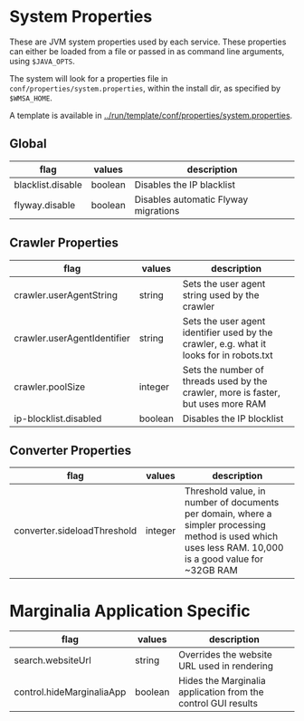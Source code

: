 # System Properties

These are JVM system properties used by each service.  These properties can either
be loaded from a file or passed in as command line arguments, using `$JAVA_OPTS`.

The system will look for a properties file in `conf/properties/system.properties`,
within the install dir, as specified by `$WMSA_HOME`.

A template is available in [../run/template/conf/properties/system.properties](../run/template/conf/properties/system.properties).
## Global

| flag        | values     | description                          |
|-------------|------------|--------------------------------------|
| blacklist.disable | boolean | Disables the IP blacklist            |
| flyway.disable | boolean | Disables automatic Flyway migrations |

## Crawler Properties

| flag                        | values     | description                                                                              |
|-----------------------------|------------|------------------------------------------------------------------------------------------|
| crawler.userAgentString     | string | Sets the user agent string used by the crawler                                           |
| crawler.userAgentIdentifier | string | Sets the user agent identifier used by the crawler, e.g. what it looks for in robots.txt |
| crawler.poolSize            | integer | Sets the number of threads used by the crawler, more is faster, but uses more RAM |
| ip-blocklist.disabled       | boolean | Disables the IP blocklist |

## Converter Properties

| flag                        | values     | description                                                                                                                                              |
|-----------------------------|------------|----------------------------------------------------------------------------------------------------------------------------------------------------------|
| converter.sideloadThreshold | integer | Threshold value, in number of documents per domain, where a simpler processing method is used which uses less RAM.  10,000 is a good value for ~32GB RAM |

# Marginalia Application Specific

| flag                      | values     | description                                                   |
|---------------------------|------------|---------------------------------------------------------------|
| search.websiteUrl         | string | Overrides the website URL used in rendering                   |
| control.hideMarginaliaApp | boolean | Hides the Marginalia application from the control GUI results |
